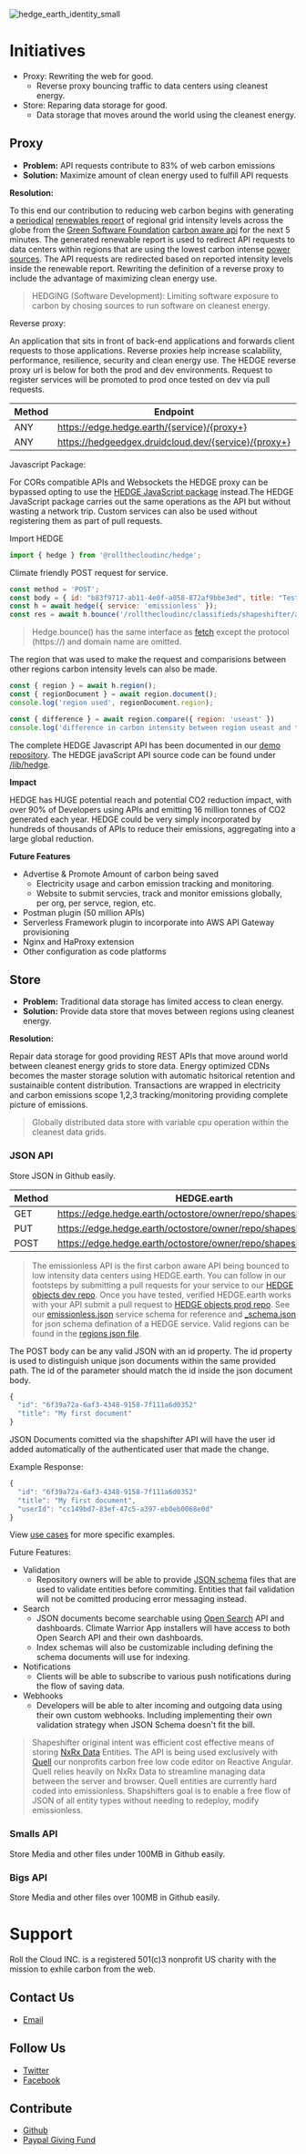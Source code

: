 ![hedge_earth_identity_small](https://user-images.githubusercontent.com/73197190/199803427-1e5818d0-a925-462b-b8c1-27fb9588ba7b.png)

# Initiatives

* Proxy: Rewriting the web for good.
  * Reverse proxy bouncing traffic to data centers using cleanest energy.
* Store: Reparing data storage for good.
  * Data storage that moves around the world using the cleanest energy.

## Proxy

* **Problem:** API requests contribute to 83% of web carbon emissions
* **Solution:** Maximize amount of clean energy used to fulfill API requests

**Resolution:** 

To this end our contribution to reducing web carbon begins with generating a [periodical](https://github.com/rollthecloudinc/hedge-objects-prod/commits/master/renewable-report) [renewables report](https://store.hedge.earth/renewable-report/report.json) of regional grid intensity levels across the globe from the [Green Software Foundation](https://greensoftware.foundation/) [carbon aware api](https://carbon-aware-api.azurewebsites.net/swagger/index.html) for the next 5 minutes. The generated renewable report is used to redirect API requests to data centers within regions that are using the lowest carbon intense [power sources](https://www.watttime.org/explorer/). The API requests are redirected based on reported intensity levels inside the renewable report. Rewriting the definition of a reverse proxy to include the advantage of maximizing clean energy use.

> HEDGING (Software Development): Limiting software exposure to carbon by chosing sources to run software on cleanest energy.

Reverse proxy: 

An application that sits in front of back-end applications and forwards client requests to those applications. Reverse proxies help increase scalability, performance, resilience, security and clean energy use. The HEDGE reverse proxy url is below for both the prod and dev environments. Request to register services will be promoted to prod once tested on dev via pull requests.

| Method | Endpoint | Environment |
| ------------- | ------------- |---------------|
| ANY  | https://edge.hedge.earth/{service}/{proxy+}  | Production |
| ANY  | https://hedgeedgex.druidcloud.dev/{service}/{proxy+}  | Development |

Javascript Package:

For CORs compatible APIs and Websockets the HEDGE proxy can be bypassed opting to use the [HEDGE JavaScript package](https://github.com/rollthecloudinc/emissionless/pkgs/npm/hedge) instead.The HEDGE JavaScript package carries out the same operations as the API but without wasting a network trip. Custom services can also be used without registering them as part of pull requests.

Import HEDGE
```javascript
import { hedge } from '@rollthecloudinc/hedge';
```

Climate friendly POST request for service.
```javascript
const method = 'POST';
const body = { id: "b83f9717-ab11-4e0f-a058-872af9bbe3ed", title: "Test Add", price: 50 };
const h = await hedge({ service: 'emissionless' });
const res = await h.bounce('/rollthecloudinc/classifieds/shapeshifter/ads/b83f9717-ab11-4e0f-a058-872af9bbe3ed', { method, body })
```

> Hedge.bounce() has the same interface as [fetch](https://developer.mozilla.org/en-US/docs/Web/API/Fetch_API/Using_Fetch) except the protocol (https://) and domain name are omitted.

The region that was used to make the request and comparisions between other regions carbon intensity levels can also be made.

```javascript
const { region } = await h.region();
const { regionDocument } = await region.document();
console.log('region used', regionDocument.region);
```

```javascript
const { difference } = await region.compare({ region: 'useast' })
console.log('difference in carbon intensity between region useast and the region used to carry out request.', difference)
```

The complete HEDGE Javascript API has been documented in our [demo repository](https://github.com/rollthecloudinc/hedge-demo/blob/master/src/index.js). The HEDGE javaScript API source code can be found under [/lib/hedge](https://github.com/rollthecloudinc/emissionless/tree/master/lib/hedge).

**Impact**

HEDGE has HUGE potential reach and potential CO2 reduction impact, with over 90% of Developers using APIs and emitting 16 million tonnes of CO2 generated each year. HEDGE could be very simply incorporated by hundreds of thousands of APIs to reduce their emissions, aggregating into a large global reduction.

**Future Features**
* Advertise & Promote Amount of carbon being saved
  * Electricity usage and carbon emission tracking and monitoring.
  * Website to submit servcies, track and monitor emissions globally, per org, per servce, region, etc.
* Postman plugin (50 million APIs)
* Serverless Framework plugin to incorporate into AWS API Gateway provisioning
* Nginx and HaProxy extension
* Other configuration as code platforms

## Store

* **Problem:** Traditional data storage has limited access to clean energy.
* **Solution:** Provide data store that moves between regions using cleanest energy.

**Resolution:**

Repair data storage for good providing REST APIs that move around world between cleanest energy grids to store data. Energy optimized CDNs becomes the master storage solution with automatic hsitorical retention and sustainaible content distribution. Transactions are wrapped in electricity and carbon emissions scope 1,2,3 tracking/monitoring providing complete picture of emissions.

> Globally distributed data store with variable cpu operation within the cleanest data grids.

### JSON API

Store JSON in Github easily.

| Method | HEDGE.earth |
| ------------- | ------------- |
| GET  | https://edge.hedge.earth/octostore/owner/repo/shapeshifter/path/id  |
| PUT  | https://edge.hedge.earth/octostore/owner/repo/shapeshifter/path/id  |
| POST  | https://edge.hedge.earth/octostore/owner/repo/shapeshifter/path/id  |

> The emissionless API is the first carbon aware API being bounced to low intensity data centers using HEDGE.earth. You can follow in our footsteps by submitting a pull requests for your service to our [HEDGE objects dev repo](https://github.com/rollthecloudinc/hedge-objects/tree/dev/services). Once you have tested, verified HEDGE.earth works with your API submit a pull request to [HEDGE objects prod repo](https://github.com/rollthecloudinc/hedge-objects-prod/tree/master/services). See our [emissionless.json](https://store.hedge.earth/services/emissionless.json) service schema for reference and [_schema.json](https://store.hedge.earth/services/_schema.json) for json schema defination of a HEDGE service. Valid regions can be found in the [regions json file](https://store.hedge.earth/regions/regions.json).

The POST body can be any valid JSON with an id property. The id property is used to distinguish unique json documents within the same provided path. The id of the parameter should match the id inside the json document body.

```javascript
{
  "id": "6f39a72a-6af3-4348-9158-7f111a6d0352"
  "title": "My first document"
}
```

JSON Documents comitted via the shapshifter API will have the user id added automatically of the authenticated user that made the change.


Example Response:
```javascript
{
  "id": "6f39a72a-6af3-4348-9158-7f111a6d0352"
  "title": "My first document",
  "userId": "cc149bd7-83ef-47c5-a397-eb0eb0068e0d"
}
```

View [use cases](https://github.com/rollthecloudinc/emissionless/wiki/Shapshifter-Use-Cases) for more specific examples.

Future Features:
* Validation
  * Repository owners will be able to provide [JSON schema](https://json-schema.org/) files that are used to validate entities before commiting. Entities that fail validation will not be comitted producing error messaging instead.
* Search
  * JSON documents become searchable using [Open Search](https://opensearch.org/) API and dashboards. Climate Warrior App installers will have access to both Open Search API and their own dashboards.
  * Index schemas will also be customizable including defining the schema documents will use for indexing.
* Notifications
  * Clients will be able to subscribe to various push notifications during the flow of saving data.
* Webhooks
  * Developers will be able to alter incoming and outgoing data using their own custom webhooks. Including implementing their own validation strategy when JSON Schema doesn't fit the bill.

> Shapeshifter original intent was efficient cost effective means of storing [NxRx Data](https://v8.ngrx.io/guide/data) Entities. The API is being used exclusively with [Quell](https://github.com/rollthecloudinc/quell) our nonprofits carbon free low code editor on Reactive Angular. Quell relies heavily on NxRx Data to streamline managing data between the server and browser. Quell entities are currently hard coded into emissionless. Shapshifters goal is to enable a free flow of JSON of all entity types without needing to redeploy, modify emissionless.

### Smalls API

Store Media and other files under 100MB in Github easily.

### Bigs API

Store Media and other files over 100MB in Github easily.

# Support

Roll the Cloud INC. is a registered 501(c)3 nonprofit US charity with the mission to exhile carbon from the web.

## Contact Us

* [Email](mailto:hi@rollthecloud.com)

## Follow Us

* [Twitter](https://twitter.com/rollthecloud)
* [Facebook](https://www.facebook.com/rollthecloud)

## Contribute

* [Github](github.com/rollthecloudinc)
* [Paypal Giving Fund](https://www.paypal.com/fundraiser/charity/4587641)

